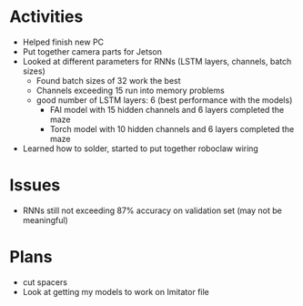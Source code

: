 # Activities

* Helped finish new PC
* Put together camera parts for Jetson
* Looked at different parameters for RNNs (LSTM layers, channels, batch sizes)
  * Found batch sizes of 32 work the best 
  * Channels exceeding 15 run into memory problems
  * good number of LSTM layers: 6 (best performance with the models)
    * FAI model with 15 hidden channels and 6 layers completed the maze
    * Torch model with 10 hidden channels and 6 layers completed the maze
* Learned how to solder, started to put together roboclaw wiring

# Issues

* RNNs still not exceeding 87% accuracy on validation set (may not be meaningful)

# Plans

* cut spacers
* Look at getting my models to work on Imitator file
